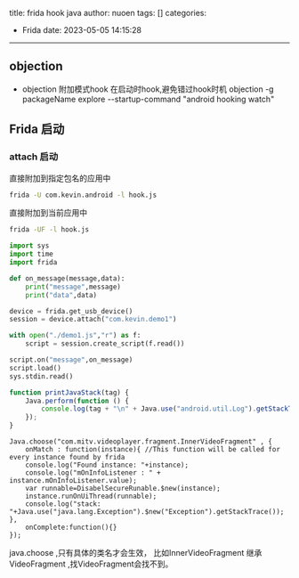 title: frida hook java
author: nuoen
tags: []
categories:
  - Frida
date: 2023-05-05 14:15:28
---
## objection 
* objection 附加模式hook
		在启动时hook,避免错过hook时机
		objection -g packageName explore --startup-command "android hooking watch"

## Frida 启动

###  attach 启动
直接附加到指定包名的应用中
``` bash
frida -U com.kevin.android -l hook.js
```
直接附加到当前应用中
``` bash
frida -UF -l hook.js
```

```python
import sys
import time
import frida

def on_message(message,data):
    print("message",message)
    print("data",data)

device = frida.get_usb_device()
session = device.attach("com.kevin.demo1")

with open("./demo1.js","r") as f:
    script = session.create_script(f.read())

script.on("message",on_message)
script.load()
sys.stdin.read()
```

        
``` Javascript
function printJavaStack(tag) {
    Java.perform(function () {
        console.log(tag + "\n" + Java.use("android.util.Log").getStackTraceString(Java.use("java.lang.Throwable").$new()));
    });
}
```
```
Java.choose("com.mitv.videoplayer.fragment.InnerVideoFragment" , {
    onMatch : function(instance){ //This function will be called for every instance found by frida
    console.log("Found instance: "+instance);
    console.log("mOnInfoListener : " + instance.mOnInfoListener.value);
    var runnable=DisabelSecureRunable.$new(instance);
    instance.runOnUiThread(runnable);
    console.log("stack: "+Java.use("java.lang.Exception").$new("Exception").getStackTrace());            },
    onComplete:function(){}
});
```
java.choose ,只有具体的类名才会生效， 比如InnerVideoFragment 继承 VideoFragment ,找VideoFragment会找不到。
